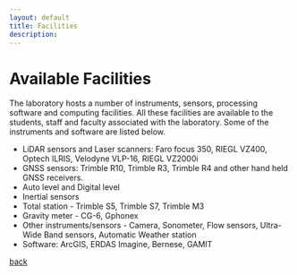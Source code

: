 ```yaml
---
layout: default
title: Facilities
description:
---
```


# Available Facilities
The laboratory hosts a number of instruments, sensors, processing software and computing facilities. All these facilities are available to the students, staff and faculty associated with the laboratory. Some of the instruments and software are listed below.
* LiDAR sensors and Laser scanners: Faro focus 350, RIEGL VZ400, Optech ILRIS, Velodyne VLP-16, RIEGL VZ2000i
* GNSS sensors: Trimble R10, Trimble R3, Trimble R4 and other hand held GNSS receivers.
* Auto level and Digital level
* Inertial sensors
* Total station - Trimble S5, Trimble S7, Trimble M3
* Gravity meter - CG-6, Gphonex
* Other instruments/sensors - Camera, Sonometer, Flow sensors, Ultra-Wide Band sensors, Automatic Weather station
* Software: ArcGIS, ERDAS Imagine, Bernese, GAMIT

[back](./)
